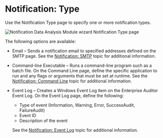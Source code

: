 # Notification: Type

Use the Notification Type page to specify one or more notification types.

![Notification Data Analysis Module wizard Notification Type page](/img/versioned_docs/accessanalyzer_11.6/accessanalyzer/admin/analysis/notification/type.webp)

The following options are available:

- Email – Sends a notification email to specified addresses defined on the SMTP page. See the
  [Notification: SMTP](/docs/accessanalyzer/11.6/accessanalyzer/admin/analysis/notification/smtp.md) topic
  for additional information.
- Command-line Executable – Runs a command-line program such as a batch file. On the Command Line
  page, define the specific application to run and any flags or arguments that must be set at
  runtime. See the
  [Notification: Command Line](/docs/accessanalyzer/11.6/accessanalyzer/admin/analysis/notification/commandline.md) topic
  for additional information.
- Event Log – Creates a Windows Event Log item on the Enterprise Auditor Event Log. On the Event Log
  page, define the following:

  - Type of event (Information, Warning, Error, SuccessAudit, FailureAudit)
  - Event ID
  - Description of the event

  See the
  [Notification: Event Log](/docs/accessanalyzer/11.6/accessanalyzer/admin/analysis/notification/eventlog.md) topic
  for additional information.
